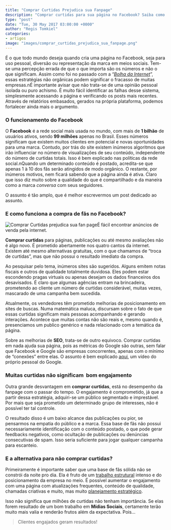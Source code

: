 ```yaml
---
title: "Comprar Curtidas Prejudica sua Fanpage"
description: "Comprar curtidas para sua página no Facebook? Saiba como isso pode ser prejudicial para sua marca, sua reputação e como pode ser péssimo para os negócios."
type: "post"
date: "Tue, 30 May 2017 03:00:00 +0000"
author: "Regis Tomkiel"
categories: 
- artigos
image: "images/comprar_curtidas_prejudica_sua_fanpage.png"
---
```


É o que todo mundo deseja quando cria uma página no Facebook, seja para uso pessoal, diversão ou representação da marca em meios sociais. Tem-se uma percepção errada de que o que importa são os números e não o que significam. Assim como foi no passado com a “[*Bolha da Internet*](https:https://pt.wikipedia.org/wiki/Bolha_da_Internet)”, essas estratégias não orgânicas podem significar o fracasso de muitas empresas.nÉ importante avisar que não trata-se de uma opinião pessoal isolada ou puro achismo. É muito fácil identificar as falhas desse sistema, simplesmente acessando a página e verificando os posts mais recentes. Através de relatórios embasados, gerados na própria plataforma, podemos fortalecer ainda mais o argumento.


### **O funcionamento do Facebook**


O **Facebook** é a rede social mais usada no mundo, com mais de **1 bilhão** de usuários ativos, sendo **99 milhões** apenas no Brasil. Esses números significam que existem muitos clientes em potencial e novas oportunidades para uma marca. Contudo, por trás do site existem inúmeros algoritmos que irão influenciar no número de visualizações de seu conteúdo, independente do número de curtidas totais. Isso é bem explicado nas políticas da rede social.nQuando um determinado conteúdo é postado, acredita-se que apenas 1 à 10 dos fãs serão atingidos de modo orgânico. O restante, por inúmeros motivos, nem ficará sabendo que a página ainda é ativa. Claro que isso diz muito sobre a qualidade do que é compartilhado e da maneira como a marca *conversa* com seus seguidores.  

O assunto é tão amplo, que é melhor escrevermos um post dedicado ao assunto.


### **E como funciona a compra de fãs no Facebook?**


![Comprar Curtidas prejudica sua fan page](http://www.eleitoronline.com.br/wp-content/uploads/2015/08/comprar-fas-no-facebook.jpg)É fácil encontrar anúncios de venda pela internet.


**Comprar curtidas** para páginas, publicações ou até mesmo avaliações não é algo novo. É prometido abertamente nos quatro cantos da internet. Existem até mesmo alternativas gratuitas, com o que chamamos de “troca de curtidas”, mas que não possui o resultado imediato da compra.  

Ao pesquisar pelo tema, inúmeros sites são sugeridos. Alguns emitem notas fiscais e outros de qualidade totalmente duvidosa. Eles podem estar escondendo pragas virtuais ou apenas desejam os dados financeiros dos desavisados. É claro que algumas agências entram na brincadeira, prometendo ao cliente um número de curtidas considerável, muitas vezes, mascarado de uma campanha bem sucedida.  

Atualmente, os vendedores têm prometido melhorias de posicionamento em sites de buscas. Numa matemática maluca, discursam sobre o fato de que essas curtidas significam mais pessoas acompanhando e gerando interações. Acontece que muitas contas não são reais e, mesmo quando é, presenciamos um publico genérico e nada relacionado com a temática da página.  

Sobre as melhorias de **SEO**, trata-se de outro equivoco. Comprar curtidas em nada ajuda sua página, pois as métricas do Google são outras, sem falar que Facebook e Google são empresas concorrentes, apenas com o mínimo de “conexões” entre elas. O assunto é bem explicado [aqui](https://www.youtube.com/watch?v=udqtSM-6QbQ#t=39), um vídeo do próprio pessoal do Google.


### Muitas curtidas não significam  bom engajamento


Outra grande desvantagem em **comprar curtidas**, está no desempenho da fanpage com o passar do tempo. O engajamento é comprometido, já que a partir dessa estratégia, adquiri-se um público segmentado e imprestável. Por mais que seja prometido um determinado grupo de interesses, não é possível ter tal controle.  

O resultado disso é um baixo alcance das publicações ou pior, se pensarmos na empatia do público e a marca. Essa base de fãs não possui necessariamente identificação com o conteúdo postado, o que pode gerar feedbacks negativos, como ocultação de publicações ou denúncias consecutivas de spam. Isso seria suficiente para jogar qualquer campanha para escanteio.


### E a alternativa para não comprar curtidas?


Primeiramente é importante saber que uma base de fãs sólida não se constrói da noite pro dia. Ela é fruto de um [trabalho estrutural](http://blog.doseextra.com/revista/midias-digitais-focadas-em-resultados/) intenso e do posicionamento da empresa no meio. É possível aumentar o engajamento com uma página com atualizações frequentes, conteúdo de qualidade, chamadas criativas e muito, mas muito [planejamento estratégico](https://doseextra.com/midias-sociais/).


Isso não significa que milhões de curtidas não tenham importância. Se elas forem resultado de um bom trabalho em **Mídias Sociais**, certamente terão muito mais valia e renderão frutos além da expectativa. Pois…



> Clientes engajados geram resultados!
> 
> 

